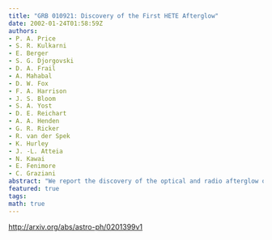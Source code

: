 ```yaml
---
title: "GRB 010921: Discovery of the First HETE Afterglow"
date: 2002-01-24T01:58:59Z
authors:
- P. A. Price
- S. R. Kulkarni
- E. Berger
- S. G. Djorgovski
- D. A. Frail
- A. Mahabal
- D. W. Fox
- F. A. Harrison
- J. S. Bloom
- S. A. Yost
- D. E. Reichart
- A. A. Henden
- G. R. Ricker
- R. van der Spek
- K. Hurley
- J. -L. Atteia
- N. Kawai
- E. Fenimore
- C. Graziani
abstract: "We report the discovery of the optical and radio afterglow of GRB 010921, the first gamma-ray burst afterglow to be found from a localization by the High Energy Transient Explorer (HETE) satellite. We present optical spectroscopy of the host galaxy which we find to be a dusty and apparently normal star-forming galaxy at z = 0.451. The unusually steep optical spectral slope of the afterglow can be explained by heavy extinction, A_V > 0.5 mag, along the line of sight to the GRB. Dust with similar A_V for the the host galaxy as a whole appears to be required by the measurement of a Balmer decrement in the spectrum of the host galaxy. Thanks to the low redshift, continued observations of the afterglow will enable the strongest constraints, to date, on the existence of a possible underlying supernova."
featured: true
tags:
math: true
---
```

http://arxiv.org/abs/astro-ph/0201399v1
